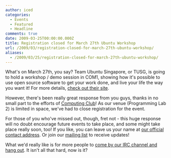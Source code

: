 ```yaml
---
author: iced
categories:
  - Events
  - Featured
  - Headline
comments: true
date: 2009-03-25T00:00:00.000Z
title: Registration closed for March 27th Ubuntu Workshop
url: /2009/03/registration-closed-for-march-27th-ubuntu-workshop/
aliases:
  - /2009/03/25/registration-closed-for-march-27th-ubuntu-workshop/
---
```


What's on March 27th, you say? Team Ubuntu Singapore, or TUSG, is going to hold a workshop / demo session in COM1, showing how it's possible to use open source software to get your work done, and live your life the way you want it! For more details, <a href = "//ubuntu.sg">check out their site</a>.

However, there's been really great response from you guys, thanks in no small part to the efforts of <a href = "//compclub.nus.edu.sg">Computing Club</a>! As our venue (Programming Lab 2) is limited in space, we've had to close registration for the event.

For those of you who've missed out, though, fret not - this huge response will no doubt encourage future events to take place, and some might take place really soon, too! If you like, you can leave us your name at <a href = "mailto:contact@linuxnus.org">our official contact address</a>. Or join our <a href = "//tech.groups.yahoo.com/group/linuxnus">mailing list</a> to receive updates!

What we'd really like is for more people to <a href = "//opensource.nus.edu.sg/wiki/index.php/Connecting_to_IRC">come by our IRC channel and hang out</a>. It isn't all that hard, now is it?
